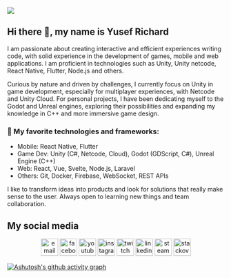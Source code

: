 ![](https://komarev.com/ghpvc/?username=yusefrich)
## Hi there 👋, my name is **Yusef Richard**
I am passionate about creating interactive and efficient experiences writing code, with solid experience in the development of games, mobile and web applications. I am proficient in technologies such as Unity, Unity netcode, React Native, Flutter, Node.js and others.

Curious by nature and driven by challenges, I currently focus on Unity in game development, especially for multiplayer experiences, with Netcode and Unity Cloud. For personal projects, I have been dedicating myself to the Godot and Unreal engines, exploring their possibilities and expanding my knowledge in C++ and more immersive game design.

### 💼 My favorite technologies and frameworks:
- Mobile: React Native, Flutter
- Game Dev: Unity (C#, Netcode, Cloud), Godot (GDScript, C#), Unreal Engine (C++)
- Web: React, Vue, Svelte, Node.js, Laravel
- Others: Git, Docker, Firebase, WebSocket, REST APIs

I like to transform ideas into products and look for solutions that really make sense to the user. Always open to learning new things and team collaboration.

## My social media

<p align="center">
  <!-- <a href="https://darkwood.fr"><img src="https://img.icons8.com/fluent/96/000000/domain.png" alt="darkwood"/></a> -->
  <a href="mailto:richard.alves.dev@gmail.com"><img src="https://img.icons8.com/color/96/000000/gmail.png" height="40" alt="email"/></a>
  <a href="https://www.facebook.com/yusef.rick"><img src="https://img.icons8.com/color/96/000000/facebook.png" height="40" alt="facebook"/></a>
  <a href="https://www.youtube.com/channel/UCr-_VKoesW5fFgIVRPqm42w"><img src="https://img.icons8.com/color/96/000000/youtube.png" height="40" alt="youtube"/></a>
  <a href="https://www.instagram.com/ctrl_richard"><img src="https://img.icons8.com/color/96/000000/instagram-new.png" height="40" alt="instagram"/></a>
  <a href="https://www.twitch.tv/jaeger_dev"><img src="https://img.icons8.com/color/96/000000/twitch--v2.png" height="40" alt="twitch"/></a>
  <a href="https://www.linkedin.com/in/richardalvesdev"><img src="https://img.icons8.com/color/96/000000/linkedin.png" height="40" alt="linkedin"/></a>
  <a href="https://steamcommunity.com/id/richardu/"><img src="https://img.icons8.com/fluent/96/000000/steam.png" height="40" alt="steam"/></a>
  <a href="https://stackoverflow.com/users/11937124/jaeger-dev"><img src="https://img.icons8.com/color/96/000000/stackoverflow.png" height="40" alt="stackoverflow"/></a>
</p>


[![Ashutosh's github activity graph](https://github-readme-activity-graph.vercel.app/graph?username=yusefrich&theme=dracula)](https://github.com/ashutosh00710/github-readme-activity-graph)
